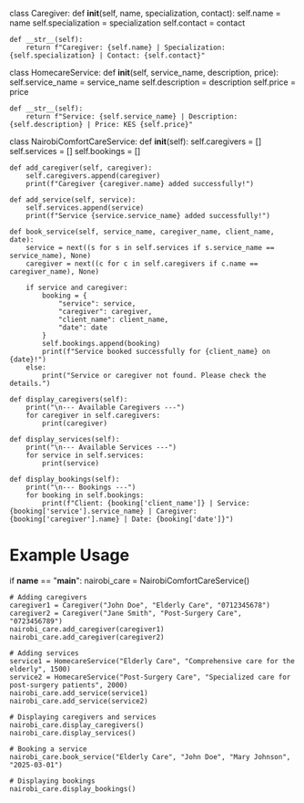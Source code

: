 
class Caregiver:
    def __init__(self, name, specialization, contact):
        self.name = name
        self.specialization = specialization
        self.contact = contact

    def __str__(self):
        return f"Caregiver: {self.name} | Specialization: {self.specialization} | Contact: {self.contact}"


class HomecareService:
    def __init__(self, service_name, description, price):
        self.service_name = service_name
        self.description = description
        self.price = price

    def __str__(self):
        return f"Service: {self.service_name} | Description: {self.description} | Price: KES {self.price}"


class NairobiComfortCareService:
    def __init__(self):
        self.caregivers = []
        self.services = []
        self.bookings = []

    def add_caregiver(self, caregiver):
        self.caregivers.append(caregiver)
        print(f"Caregiver {caregiver.name} added successfully!")

    def add_service(self, service):
        self.services.append(service)
        print(f"Service {service.service_name} added successfully!")

    def book_service(self, service_name, caregiver_name, client_name, date):
        service = next((s for s in self.services if s.service_name == service_name), None)
        caregiver = next((c for c in self.caregivers if c.name == caregiver_name), None)

        if service and caregiver:
            booking = {
                "service": service,
                "caregiver": caregiver,
                "client_name": client_name,
                "date": date
            }
            self.bookings.append(booking)
            print(f"Service booked successfully for {client_name} on {date}!")
        else:
            print("Service or caregiver not found. Please check the details.")

    def display_caregivers(self):
        print("\n--- Available Caregivers ---")
        for caregiver in self.caregivers:
            print(caregiver)

    def display_services(self):
        print("\n--- Available Services ---")
        for service in self.services:
            print(service)

    def display_bookings(self):
        print("\n--- Bookings ---")
        for booking in self.bookings:
            print(f"Client: {booking['client_name']} | Service: {booking['service'].service_name} | Caregiver: {booking['caregiver'].name} | Date: {booking['date']}")


# Example Usage
if __name__ == "__main__":
    nairobi_care = NairobiComfortCareService()

    # Adding caregivers
    caregiver1 = Caregiver("John Doe", "Elderly Care", "0712345678")
    caregiver2 = Caregiver("Jane Smith", "Post-Surgery Care", "0723456789")
    nairobi_care.add_caregiver(caregiver1)
    nairobi_care.add_caregiver(caregiver2)

    # Adding services
    service1 = HomecareService("Elderly Care", "Comprehensive care for the elderly", 1500)
    service2 = HomecareService("Post-Surgery Care", "Specialized care for post-surgery patients", 2000)
    nairobi_care.add_service(service1)
    nairobi_care.add_service(service2)

    # Displaying caregivers and services
    nairobi_care.display_caregivers()
    nairobi_care.display_services()

    # Booking a service
    nairobi_care.book_service("Elderly Care", "John Doe", "Mary Johnson", "2025-03-01")

    # Displaying bookings
    nairobi_care.display_bookings()
